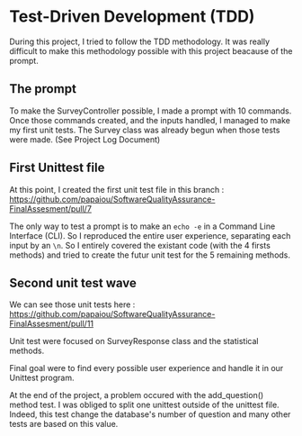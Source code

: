# Test-Driven Development (TDD)

During this project, I tried to follow the TDD methodology.
It was really difficult to make this methodology possible with this project beacause of the prompt.

## The prompt
To make the SurveyController possible, I made a prompt with 10 commands. Once those commands created, and the inputs handled, I managed to make my first unit tests. The Survey class was already begun when those tests were made. (See Project Log Document)

## First Unittest file

At this point, I created the first unit test file in this branch : https://github.com/papaiou/SoftwareQualityAssurance-FinalAssesment/pull/7

The only way to test a prompt is to make an  ```echo -e``` in a Command Line Interface (CLI). So I reproduced the entire user experience, separating each input by an ```\n```. So I entirely covered the existant code (with the 4 firsts methods) and tried to create the futur unit test for the 5 remaining methods.


## Second unit test wave

We can see those unit tests here : https://github.com/papaiou/SoftwareQualityAssurance-FinalAssesment/pull/11

Unit test were focused on SurveyResponse class and the statistical methods.

Final goal were to find every possible user experience and handle it in our Unittest program.

At the end of the project, a problem occured with the add_question() method test. I was obliged to split one unittest outside of the unittest file. Indeed, this test change the database's number of question and many other tests are based on this value.